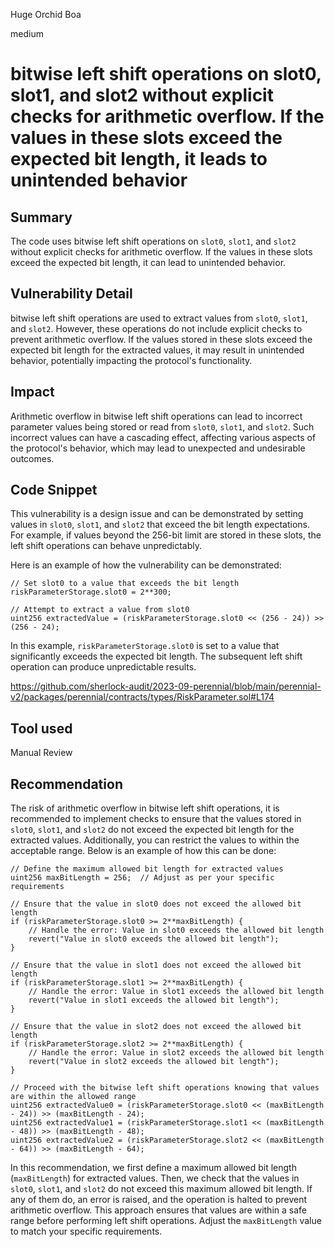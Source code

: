Huge Orchid Boa

medium

# bitwise left shift operations on slot0, slot1, and slot2 without explicit checks for arithmetic overflow. If the values in these slots exceed the expected bit length, it leads to unintended behavior
## Summary
The code uses bitwise left shift operations on `slot0`, `slot1`, and `slot2` without explicit checks for arithmetic overflow. If the values in these slots exceed the expected bit length, it can lead to unintended behavior.

## Vulnerability Detail
bitwise left shift operations are used to extract values from `slot0`, `slot1`, and `slot2`. However, these operations do not include explicit checks to prevent arithmetic overflow. If the values stored in these slots exceed the expected bit length for the extracted values, it may result in unintended behavior, potentially impacting the protocol's functionality.

## Impact
Arithmetic overflow in bitwise left shift operations can lead to incorrect parameter values being stored or read from `slot0`, `slot1`, and `slot2`. Such incorrect values can have a cascading effect, affecting various aspects of the protocol's behavior, which may lead to unexpected and undesirable outcomes.


## Code Snippet
This vulnerability is a design issue and can be demonstrated by setting values in `slot0`, `slot1`, and `slot2` that exceed the bit length expectations. For example, if values beyond the 256-bit limit are stored in these slots, the left shift operations can behave unpredictably.

Here is an example of how the vulnerability can be demonstrated:
```solidity
// Set slot0 to a value that exceeds the bit length
riskParameterStorage.slot0 = 2**300;

// Attempt to extract a value from slot0
uint256 extractedValue = (riskParameterStorage.slot0 << (256 - 24)) >> (256 - 24);
```
In this example, `riskParameterStorage.slot0` is set to a value that significantly exceeds the expected bit length. The subsequent left shift operation can produce unpredictable results.

https://github.com/sherlock-audit/2023-09-perennial/blob/main/perennial-v2/packages/perennial/contracts/types/RiskParameter.sol#L174

## Tool used

Manual Review

## Recommendation
 The risk of arithmetic overflow in bitwise left shift operations, it is recommended to implement checks to ensure that the values stored in `slot0`, `slot1`, and `slot2` do not exceed the expected bit length for the extracted values. Additionally, you can restrict the values to within the acceptable range. Below is an example of how this can be done:

```solidity
// Define the maximum allowed bit length for extracted values
uint256 maxBitLength = 256;  // Adjust as per your specific requirements

// Ensure that the value in slot0 does not exceed the allowed bit length
if (riskParameterStorage.slot0 >= 2**maxBitLength) {
    // Handle the error: Value in slot0 exceeds the allowed bit length
    revert("Value in slot0 exceeds the allowed bit length");
}

// Ensure that the value in slot1 does not exceed the allowed bit length
if (riskParameterStorage.slot1 >= 2**maxBitLength) {
    // Handle the error: Value in slot1 exceeds the allowed bit length
    revert("Value in slot1 exceeds the allowed bit length");
}

// Ensure that the value in slot2 does not exceed the allowed bit length
if (riskParameterStorage.slot2 >= 2**maxBitLength) {
    // Handle the error: Value in slot2 exceeds the allowed bit length
    revert("Value in slot2 exceeds the allowed bit length");
}

// Proceed with the bitwise left shift operations knowing that values are within the allowed range
uint256 extractedValue0 = (riskParameterStorage.slot0 << (maxBitLength - 24)) >> (maxBitLength - 24);
uint256 extractedValue1 = (riskParameterStorage.slot1 << (maxBitLength - 48)) >> (maxBitLength - 48);
uint256 extractedValue2 = (riskParameterStorage.slot2 << (maxBitLength - 64)) >> (maxBitLength - 64);
```

In this recommendation, we first define a maximum allowed bit length (`maxBitLength`) for extracted values. Then, we check that the values in `slot0`, `slot1`, and `slot2` do not exceed this maximum allowed bit length. If any of them do, an error is raised, and the operation is halted to prevent arithmetic overflow. This approach ensures that values are within a safe range before performing left shift operations. Adjust the `maxBitLength` value to match your specific requirements.